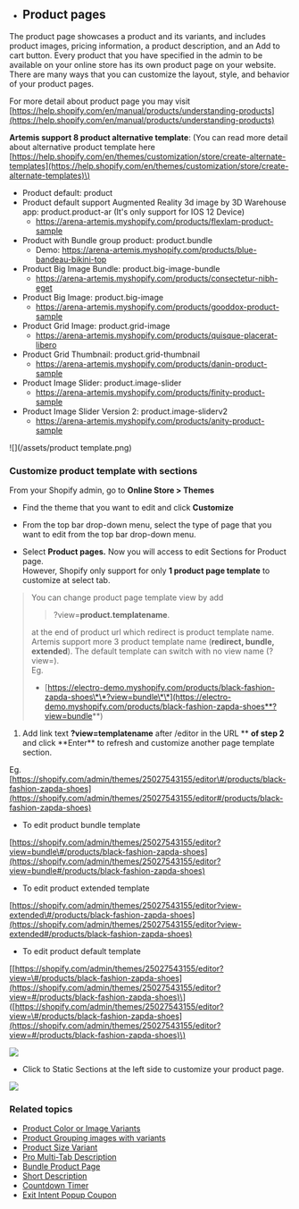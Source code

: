 * ## Product pages

The product page showcases a product and its variants, and includes product images, pricing information, a product description, and an Add to cart button. Every product that you have specified in the admin to be available on your online store has its own product page on your website. There are many ways that you can customize the layout, style, and behavior of your product pages.

For more detail about product page you may visit [https://help.shopify.com/en/manual/products/understanding-products](https://help.shopify.com/en/manual/products/understanding-products)

**Artemis support 8 product alternative template**: \(You can read more detail about alternative product template here [https://help.shopify.com/en/themes/customization/store/create-alternate-templates](https://help.shopify.com/en/themes/customization/store/create-alternate-templates)\)  
* Product default: product
* Product default support Augmented Reality 3d image by 3D Warehouse app: product.product-ar
(It's only support for IOS 12 Device)
  * https://arena-artemis.myshopify.com/products/flexlam-product-sample
* Product with Bundle group product: product.bundle
  * Demo: https://arena-artemis.myshopify.com/products/blue-bandeau-bikini-top
* Product Big Image Bundle: product.big-image-bundle
  * https://arena-artemis.myshopify.com/products/consectetur-nibh-eget
* Product Big Image: product.big-image
  * https://arena-artemis.myshopify.com/products/gooddox-product-sample
* Product Grid Image: product.grid-image
  * https://arena-artemis.myshopify.com/products/quisque-placerat-libero
* Product Grid Thumbnail: product.grid-thumbnail
  * https://arena-artemis.myshopify.com/products/danin-product-sample
* Product Image Slider: product.image-slider
  * https://arena-artemis.myshopify.com/products/finity-product-sample
* Product Image Slider Version 2: product.image-sliderv2
  * https://arena-artemis.myshopify.com/products/anity-product-sample



![](/assets/product template.png) 

### Customize product template with sections

From your Shopify admin, go to **Online Store &gt; Themes**

* Find the theme that you want to edit and click **Customize**

* From the top bar drop-down menu, select the type of page that you want to edit from the top bar drop-down menu.

* Select **Product pages.** Now you will access to edit Sections for Product page.  
  However, Shopify only support for only **1 product page template** to customize at select tab.

> You can change product page template view by add
>
> > ?view=**product.templatename**.
>
> at the end of product url which redirect is product template name.  
> Artemis support more 3 product template name \(**redirect, bundle, extended**\). The default template can switch with no view name \(?view=\).  
> Eg.
>
> * [https://electro-demo.myshopify.com/products/black-fashion-zapda-shoes\*\*?view=bundle\*\*](https://electro-demo.myshopify.com/products/black-fashion-zapda-shoes**?view=bundle**)

1. Add link text **?view=templatename** after /editor in the URL ** **of step 2** and click **Enter\*\* to refresh and customize another page template section.

Eg. [https://shopify.com/admin/themes/25027543155/editor\#/products/black-fashion-zapda-shoes](https://shopify.com/admin/themes/25027543155/editor#/products/black-fashion-zapda-shoes)

* To edit product bundle template

[https://shopify.com/admin/themes/25027543155/editor?view=bundle\#/products/black-fashion-zapda-shoes](https://shopify.com/admin/themes/25027543155/editor?view=bundle#/products/black-fashion-zapda-shoes)

* To edit product extended template

[https://shopify.com/admin/themes/25027543155/editor?view-extended\#/products/black-fashion-zapda-shoes](https://shopify.com/admin/themes/25027543155/editor?view-extended#/products/black-fashion-zapda-shoes)

* To edit product default template

\[[https://shopify.com/admin/themes/25027543155/editor?view=\#/products/black-fashion-zapda-shoes](https://shopify.com/admin/themes/25027543155/editor?view=#/products/black-fashion-zapda-shoes)\]  
\([https://shopify.com/admin/themes/25027543155/editor?view=\#/products/black-fashion-zapda-shoes](https://shopify.com/admin/themes/25027543155/editor?view=#/products/black-fashion-zapda-shoes)\)

![](/assets/thelook-product-sections.png)

* Click to Static Sections at the left side to customize your product page.

![](/assets/thelook-product-sections-setting.png)

### Related topics

* [Product Color or Image Variants](/products/product-color-variant.md)
* [Product Grouping images with variants](/products/product-grouping-images-with-variants.md)
* [Product Size Variant](/products/product-quantity-selector.md)
* [Pro Multi-Tab Description](/products/product-multi-tab-description.md)
* [Bundle Product Page](/products/bundle-product-page.md)
* [Short Description](/products/countdown-product.md)
* [Countdown Timer](/products/count-down-product.md)
* [Exit Intent Popup Coupon](/extensions/exit-intent-popup.md)



